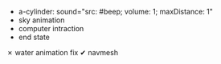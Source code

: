 - a-cylinder:
  sound="src: #beep; volume: 1; maxDistance: 1"
- sky animation
- computer intraction
- end state

✗ water animation fix
✔ navmesh
